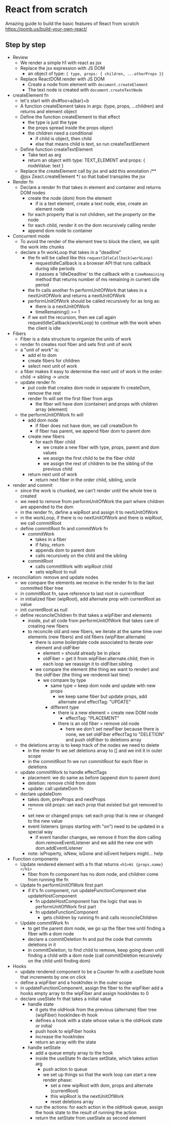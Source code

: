 # React from scratch

Amazing guide to build the basic features of React from scratch https://pomb.us/build-your-own-react/

## Step by step

- Review
  - We render a simple h1 with react as jsx
  - Replace the jsx expression with JS DOM
    - an object of type: `{ type, props: { children, ...otherProps }}`
  - Replace ReactDOM.render with JS DOM
    - Create a node from element with `document.createElement`
    - The text node is created with `document.createTextNode`
- createElement fn
  - let's start with div#foo>a{bar}+b
  - A function createElement takes in args: (type, props, ...children) and returns and element object
  - Define the function createElement to that effect
    - the type is just the type
    - the props spread inside the props object
    - the children need a conditional
      - if child is object, then child
      - else that means child is text, so run createTextElement
  - Define function createTextElement
    - Take text as arg
    - return an object with type: TEXT_ELEMENT and props: { nodeValue: text }
  - Replace the createElement call by jsx and add this annotation /** @jsx Zeact.createElement */ so that babel transpiles the jsx
- Render fn
  - Declare a render fn that takes in element and container and returns DOM nodes
    - create the node (dom) from the element
      - if is a text element, create a text node, else, create an element node
    - for each property that is not children, set the property on the node
    - for each child, render it on the dom recursively calling render
    - append dom node to container
- Concurrent mode
  - To avoid the render of the element tree to block the client, we split the work into chunks
  - declare a fn workLoop that takes in a "deadline"
    - the fn will be called like this `requestIdleCallback(workLoop)`
      - requestIdleCallback is a browser API that runs callback during idle periods
      - it passes a 'IdleDeadline' to the callback with a `timeRemaining` method that returns number of ms remaining in current idle period
    - the fn calls another fn performUnitOfWork that takes in a nextUnitOfWork and returns a nextUnitOfWork
    - performUnitOfWork should be called recursively for as long as:
      - there is a nextUnitOfWork
      - timeRemaining() >= 1
    - if we exit the recursion, then we call again requestIdleCallback(workLoop) to continue with the work when the client is idle
- Fibers
  - Fiber is a data structure to organize the units of work
  - render fn creates root fiber and sets first unit of work
  - a "unit of work" is:
    - add el to dom
    - create fibers for children
    - select next unit of work
  - a fiber makes it easy to determine the next unit of work in the order: child -> sibling -> uncle
  - update render fn
    - put code that creates dom node in separate fn createDom, remove the rest
    - render fn will set the first fiber from args
      - the fiber will have dom (container) and props with children array (element)
  - the performUnitOfWork fn will
    - add dom node
      - if fiber does not have dom, we call createDom fn
      - if fiber has parent, we append fiber dom to parent dom
    - create new fibers
      - for each fiber child
        - we create a new fiber with type, props, parent and dom values
        - we assign the first child to be the fiber child
        - we assign the rest of children to be the sibling of the previous child
    - return next unit of work
      - return next fiber in the order child, sibling, uncle
- render and commit
  - since the work is chunked, we can't render until the whole tree is created
  - we need to remove from performUnitOfWork the part where children are appended to the dom
  - in the render fn, define a wipRoot and assign it to nextUnitOfWork
  - in the workLoop, if there is no nextUnitOfWork and there is wipRoot, we call commitRoot
  - define commitRoot fn and commitWork fn
    - commitWork
      - takes in a fiber
      - if falsy, return
      - appends dom to parent dom
      - calls recursively on the child and the sibling
    - commitRoot
      - calls commitWork with wipRoot child
      - sets wipRoot to null
- reconciliation: remove and update nodes
  - we compare the elements we receive in the render fn to the last committed fiber tree
  - in commitRoot fn, save reference to last root in currentRoot
  - in initialized fiber (wipRoot), add alternate prop with currentRoot as value
  - init currentRoot as null
  - define reconcileChildren fn that takes a wipFiber and elements
    - inside, put all code from performUnitOfWork that takes care of creating new fibers
    - to reconcile old and new fibers, we iterate at the same time over elements (new fibers) and old fibers (wipFiber.alternate)
      - there is some boilerplate code associated to iterate over element and oldFiber
        - element = should already be in place
        - oldFiber = get it from wipFiber.alternate.child, then in each loop we reassign it to oldFiber.sibling
      - we compare the element (the thing we want to render) and the oldFiber (the thing we rendered last time)
        - we compare by type
          - same type = keep dom node and update with new props
            - we keep same fiber but update props, add alternate and effectTag: "UPDATE"
          - different type
            - there is a new element = create new DOM node
              - effectTag: "PLACEMENT"
            - there is an old fiber = remove old node
              - here we don't set newFiber because there is none, we set oldFiber effectTag to "DELETION" and push oldFiber to deletions array
  - the deletions array is to keep track of the nodes we need to delete
    - in the render fn we set deletions array to [] and we init it in outer scope
    - in the commitRoot fn we run commitRoot for each fiber in deletions
  - update commitWork to handle effectTags
    - placement: we do same as before (append dom to parent dom)
    - deletion: remove child from dom
    - update: call updateDom fn
  - declare updateDom
    - takes dom, prevProps and nextProps
    - remove old props: set each prop that existed but got removed to ""
    - set new or changed props: set each prop that is new or changed to the new value
    - event listeners (props starting with "on") need to be updated in a special way
      - if event handler changes, we remove it from the dom calling dom.removeEventListener and we add the new one with dom.addEventListener
    - note: isProperty, isNew, isGone and isEvent helpers might... help
- Function components
  - Update rendered element with a fn that returns `<h1>Hi {props.name}</h1>`
    - fiber from fn component has no dom node, and children come from running the fn
  - Update fn performUnitOfWork first part
    - if it's fn component, run updateFunctionComponent else updateHostComponent
      - fn updateHostComponent has the logic that was in performUnitOfWork first part
      - fn updateFunctionComponent
        - gets children by running fn and calls reconcileChildren
  - Update commitWork fn
    - to get the parent dom node, we go up the fiber tree until finding a fiber with a dom node
    - declare a commitDeletion fn and put the code that commits deletions in it
    - in commitDeletion, to find child to remove, keep going down until finding a child with a dom node (call commitDeletion recursively on the child until finding dom)
- Hooks
  - update rendered component to be a Counter fn with a useState hook that increments by one on click
  - define a wipFiber and a hookIndex in the outer scope
  - in updateFunctionComponent, assign the fiber to the wipFiber add a hooks empty array to the wipFiber and assign hookIndex to 0
  - declare useState fn that takes a initial value
    - handle state
      - it gets the oldHook from the previous (alternate) fiber tree (wipFiber) hookIndex-th hook
      - defines a hook with a state whose value is the oldHook state or initial
      - push hook to wipFiber hooks
      - increase the hookIndex
      - return an array with the state
    - handle setState
      - add a queue empty array to the hook
      - inside the useState fn declare setState, which takes action arg
        - push action to queue
        - we set up things so that the work loop can start a new render phase:
          - set a new wipRoot with dom, props and alternate (currentRoot)
          - this wipRoot is the nextUnitOfWork
          - reset deletions array
      - run the actions: for each action in the oldHook queue, assign the hook state to the result of running the action
      - return the setState from useState as second element